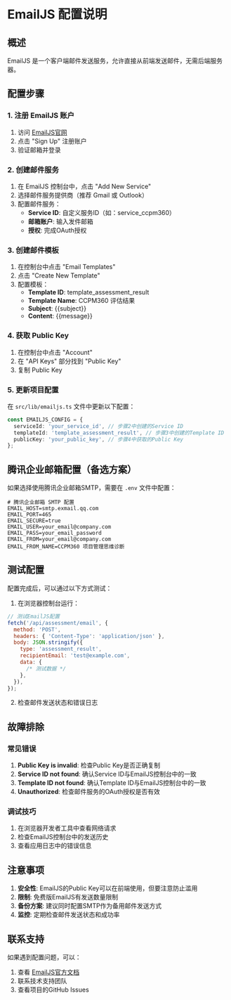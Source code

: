 # EmailJS 配置说明

## 概述

EmailJS 是一个客户端邮件发送服务，允许直接从前端发送邮件，无需后端服务器。

## 配置步骤

### 1. 注册 EmailJS 账户

1. 访问 [EmailJS官网](https://www.emailjs.com/)
2. 点击 "Sign Up" 注册账户
3. 验证邮箱并登录

### 2. 创建邮件服务

1. 在 EmailJS 控制台中，点击 "Add New Service"
2. 选择邮件服务提供商（推荐 Gmail 或 Outlook）
3. 配置邮件服务：
   - **Service ID**: 自定义服务ID（如：service_ccpm360）
   - **邮箱账户**: 输入发件邮箱
   - **授权**: 完成OAuth授权

### 3. 创建邮件模板

1. 在控制台中点击 "Email Templates"
2. 点击 "Create New Template"
3. 配置模板：
   - **Template ID**: template_assessment_result
   - **Template Name**: CCPM360 评估结果
   - **Subject**: {{subject}}
   - **Content**: {{message}}

### 4. 获取 Public Key

1. 在控制台中点击 "Account"
2. 在 "API Keys" 部分找到 "Public Key"
3. 复制 Public Key

### 5. 更新项目配置

在 `src/lib/emailjs.ts` 文件中更新以下配置：

```typescript
const EMAILJS_CONFIG = {
  serviceId: 'your_service_id', // 步骤2中创建的Service ID
  templateId: 'template_assessment_result', // 步骤3中创建的Template ID
  publicKey: 'your_public_key', // 步骤4中获取的Public Key
};
```

## 腾讯企业邮箱配置（备选方案）

如果选择使用腾讯企业邮箱SMTP，需要在 `.env` 文件中配置：

```env
# 腾讯企业邮箱 SMTP 配置
EMAIL_HOST=smtp.exmail.qq.com
EMAIL_PORT=465
EMAIL_SECURE=true
EMAIL_USER=your_email@company.com
EMAIL_PASS=your_email_password
EMAIL_FROM=your_email@company.com
EMAIL_FROM_NAME=CCPM360 项目管理思维诊断
```

## 测试配置

配置完成后，可以通过以下方式测试：

1. 在浏览器控制台运行：

```javascript
// 测试EmailJS配置
fetch('/api/assessment/email', {
  method: 'POST',
  headers: { 'Content-Type': 'application/json' },
  body: JSON.stringify({
    type: 'assessment_result',
    recipientEmail: 'test@example.com',
    data: {
      /* 测试数据 */
    },
  }),
});
```

2. 检查邮件发送状态和错误日志

## 故障排除

### 常见错误

1. **Public Key is invalid**: 检查Public Key是否正确复制
2. **Service ID not found**: 确认Service ID与EmailJS控制台中的一致
3. **Template ID not found**: 确认Template ID与EmailJS控制台中的一致
4. **Unauthorized**: 检查邮件服务的OAuth授权是否有效

### 调试技巧

1. 在浏览器开发者工具中查看网络请求
2. 检查EmailJS控制台中的发送历史
3. 查看应用日志中的错误信息

## 注意事项

1. **安全性**: EmailJS的Public Key可以在前端使用，但要注意防止滥用
2. **限制**: 免费版EmailJS有发送数量限制
3. **备份方案**: 建议同时配置SMTP作为备用邮件发送方式
4. **监控**: 定期检查邮件发送状态和成功率

## 联系支持

如果遇到配置问题，可以：

1. 查看 [EmailJS官方文档](https://www.emailjs.com/docs/)
2. 联系技术支持团队
3. 查看项目的GitHub Issues
